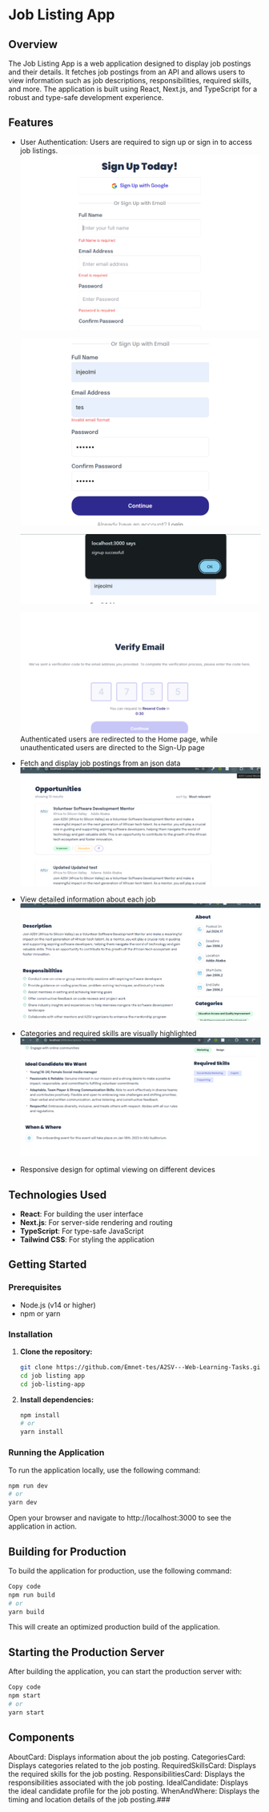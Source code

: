 # Job Listing App

## Overview

The Job Listing App is a web application designed to display job postings and their details. It fetches job postings from an API and allows users to view information such as job descriptions, responsibilities, required skills, and more. The application is built using React, Next.js, and TypeScript for a robust and type-safe development experience.

## Features

-  User Authentication: Users are required to sign up or sign in to access job listings. 
    ![Required Fields](public/images/signuprequired.png)

    ![Email Validation](public/images/emailvalidation.png)

    ![Sign up success](public/images/signupsuccess.png)

    ![verfy email](public/images/verify.png)
    Authenticated users are redirected to the Home page, while unauthenticated users are directed to the Sign-Up page

- Fetch and display job postings from an json data
    ![Job Postings](public/images/home8.png)
- View detailed information about each job
    ![detaild information](public/images/description8.png)
- Categories and required skills are visually highlighted
    ![detaild information](public/images/description2.png)
- Responsive design for optimal viewing on different devices

## Technologies Used

- **React**: For building the user interface
- **Next.js**: For server-side rendering and routing
- **TypeScript**: For type-safe JavaScript
- **Tailwind CSS**: For styling the application

## Getting Started

### Prerequisites

- Node.js (v14 or higher)
- npm or yarn

### Installation

1. **Clone the repository:**

    ```bash
    git clone https://github.com/Emnet-tes/A2SV---Web-Learning-Tasks.git
    cd job listing app
    cd job-listing-app
    ```

2. **Install dependencies:**

    ```bash
    npm install
    # or
    yarn install
    ```



### Running the Application

To run the application locally, use the following command:

```bash
npm run dev
# or
yarn dev
```
Open your browser and navigate to http://localhost:3000 to see the application in action.

## Building for Production
To build the application for production, use the following command:

```bash
Copy code
npm run build
# or
yarn build
```
This will create an optimized production build of the application.

## Starting the Production Server
After building the application, you can start the production server with:

```bash
Copy code
npm start
# or
yarn start
```

## Components
AboutCard: Displays information about the job posting.
CategoriesCard: Displays categories related to the job posting.
RequiredSkillsCard: Displays the required skills for the job posting.
ResponsibilitiesCard: Displays the responsibilities associated with the job posting.
IdealCandidate: Displays the ideal candidate profile for the job posting.
WhenAndWhere: Displays the timing and location details of the job posting.###